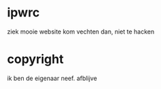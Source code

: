 # ipwrc
ziek mooie website kom vechten dan, niet te hacken

# copyright
ik ben de eigenaar neef. afblijve
